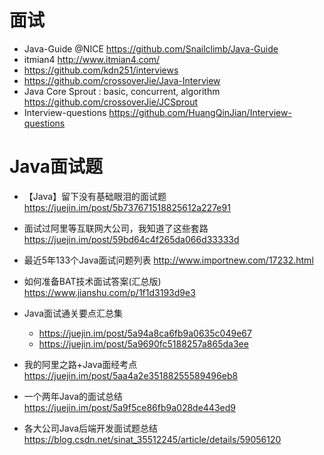 # 面试

- Java-Guide @NICE https://github.com/Snailclimb/Java-Guide
- itmian4 <http://www.itmian4.com/>
- <https://github.com/kdn251/interviews>
- https://github.com/crossoverJie/Java-Interview
- Java Core Sprout : basic, concurrent, algorithm https://github.com/crossoverJie/JCSprout
- Interview-questions <https://github.com/HuangQinJian/Interview-questions>

# Java面试题

- 【Java】留下没有基础眼泪的面试题 https://juejin.im/post/5b737671518825612a227e91
- 面试过阿里等互联网大公司，我知道了这些套路 https://juejin.im/post/59bd64c4f265da066d33333d
- 最近5年133个Java面试问题列表 <http://www.importnew.com/17232.html>
- 如何准备BAT技术面试答案(汇总版) <https://www.jianshu.com/p/1f1d3193d9e3>
- Java面试通关要点汇总集

  - <https://juejin.im/post/5a94a8ca6fb9a0635c049e67>
  - <https://juejin.im/post/5a9690fc5188257a865da3ee>

- 我的阿里之路+Java面经考点 <https://juejin.im/post/5aa4a2e35188255589496eb8>

- 一个两年Java的面试总结 <https://juejin.im/post/5a9f5ce86fb9a028de443ed9>
- 各大公司Java后端开发面试题总结 https://blog.csdn.net/sinat_35512245/article/details/59056120

